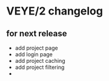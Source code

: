 # VEYE/2 changelog

## for next release

* add project page
* add login page
* add project caching
* add project filtering
* 